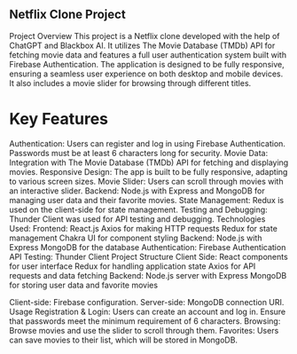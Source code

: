 ## Netflix Clone Project
Project Overview
This project is a Netflix clone developed with the help of ChatGPT and Blackbox AI. It utilizes The Movie Database (TMDb) API for fetching movie data and features a full user authentication system built with Firebase Authentication. The application is designed to be fully responsive, ensuring a seamless user experience on both desktop and mobile devices. It also includes a movie slider for browsing through different titles.

# Key Features
Authentication: Users can register and log in using Firebase Authentication. Passwords must be at least 6 characters long for security.
Movie Data: Integration with The Movie Database (TMDb) API for fetching and displaying movies.
Responsive Design: The app is built to be fully responsive, adapting to various screen sizes.
Movie Slider: Users can scroll through movies with an interactive slider.
Backend: Node.js with Express and MongoDB for managing user data and their favorite movies.
State Management: Redux is used on the client-side for state management.
Testing and Debugging: Thunder Client was used for API testing and debugging.
Technologies Used:
Frontend:
React.js
Axios for making HTTP requests
Redux for state management
Chakra UI for component styling
Backend:
Node.js with Express
MongoDB for the database
Authentication:
Firebase Authentication
API Testing:
Thunder Client
Project Structure
Client Side:
React components for user interface
Redux for handling application state
Axios for API requests and data fetching
Backend:
Node.js server with Express
MongoDB for storing user data and favorite movies


Client-side: Firebase configuration.
Server-side: MongoDB connection URI.
Usage
Registration & Login: Users can create an account and log in. Ensure that passwords meet the minimum requirement of 6 characters.
Browsing: Browse movies and use the slider to scroll through them.
Favorites: Users can save movies to their list, which will be stored in MongoDB.
